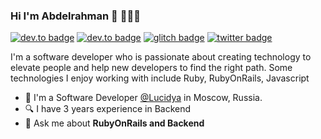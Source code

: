 ### Hi I'm Abdelrahman 👋 👨🏻‍💻
<!--
[![twitter badge](https://img.shields.io/badge/twitter-@abdelrahman_hsn-%231FA1F1?style=flat&logo=twitter&logoColor=white)](https://twitter.com/abdelrahman_hsn)
-->
[![dev.to badge](https://img.shields.io/badge/gitlab-abdelrahmanhsn-orange?style=flat&logo=gitlab)](https://gitlab.com/abdelrahmanhsn)
[![dev.to badge](https://img.shields.io/badge/linkedin-abdelrahmanhsn-%230177B5?style=flat&logo=linkedin)](https://www.linkedin.com/in/abd-el-rahman-hsn)
[![glitch badge](https://img.shields.io/badge/facebook-abdelrahmanhsn-%230177B5?style=flat&logo=facebook)](https://www.facebook.com/abdelrahmanhsn)
[![twitter badge](https://img.shields.io/badge/instagram-@abdelrahman.hsn-%23E4415F?style=flat&logo=instagram&logoColor=white)](https://www.instagram.com/abdelrahman.hsn)

I'm a software developer who is passionate about creating technology to elevate people and help new developers to find the right path. Some technologies I enjoy working with include Ruby, RubyOnRails, Javascript

- 🔭 I'm a Software Developer [@Lucidya](https://lucidya.com/) in Moscow, Russia.
- 🔍 I have 3 years experience in Backend
- 💬 Ask me about **RubyOnRails and Backend**
